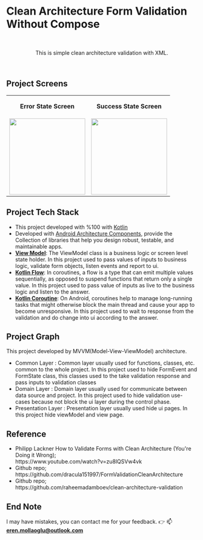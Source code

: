 # Clean Architecture Form Validation Without Compose
<br>
<p align="center">This is simple clean architecture validation with XML.</p>
 <br>

 ## Project Screens
<table align="center">
<tr>
 <td>
  <p align="center"><b>Error State Screen</b></p>
 </td>
 <td>
  <p align="center"><b>Success State Screen</b></p>
 </td>
</tr>
<tr>
 <td> 
  <img src="https://user-images.githubusercontent.com/94524411/235961042-931a4439-add5-4779-a1b7-fe06520b9f31.png" width=200>
 </td>
 <td>
  <img src="https://user-images.githubusercontent.com/94524411/235960407-594a8a2b-9bfd-4a07-8762-16a9803b3365.png" width=200>
 </td>
</tr>
</table>

## Project Tech Stack
<ul>
 <li>This project developed with %100 with <a href="https://kotlinlang.org/">Kotlin</a></li>
 <li>Developed with <a href="https://developer.android.com/topic/architecture">Android Architecture Components</a>, provide the Collection of libraries that help you design robust, testable, and maintainable apps.</li>
 <li><a href="https://developer.android.com/topic/libraries/architecture/viewmodel?hl=tr"><b>View Model</b></a>: The ViewModel class is a business logic or screen level state holder. In this project used to pass values of inputs to business logic, validate form objects, listen events and report to ui.</li>
 <li><a href="https://developer.android.com/kotlin/flow"><b>Kotlin Flow</b></a>: In coroutines, a flow is a type that can emit multiple values sequentially, as opposed to suspend functions that return only a single value. In this project used to pass value of inputs as live to the business logic and listen to the answer. </li>
 <li><a href="https://developer.android.com/kotlin/coroutines"><b>Kotlin Coroutine</b></a>: On Android, coroutines help to manage long-running tasks that might otherwise block the main thread and cause your app to become unresponsive. In this project used to wait to response from the validation and do change into ui according to the answer.</li>
</ul>

## Project Graph
This project developed by MVVM(Model-View-ViewModel) architecture.
<ul>
 <li>Common Layer : Common layer usually used for functions, classes, etc. common to the whole project. In this project used to hide FormEvent and FormState class, this classes used to the take validation response and pass inputs to validation classes</li>
 <li>Domain Layer : Domain layer usually used for communicate between data source and project. In this project used to hide validation use-cases because not block the ui layer during the control phase.</li>
 <li>Presentation Layer : Presentation layer usually used hide ui pages. In this project hide viewModel and view page.</li>
</ul>

## Reference
<ul>
 <li>
  Philipp Lackner How to Validate Forms with Clean Architecture (You're Doing it Wrong);<br>
https://www.youtube.com/watch?v=zu8lQSVw4vk
 </li>
 <li>
  Github repo;<br>
https://github.com/dracula151997/FormValidationCleanArchitecture</li>
 <li>
  Github repo;<br>
https://github.com/raheemadamboev/clean-architecture-validation</li>
</ul>

## End Note
I may have mistakes, you can contact me for your feedback. 👉 📫 **eren.mollaoglu@outlook.com**<br>
